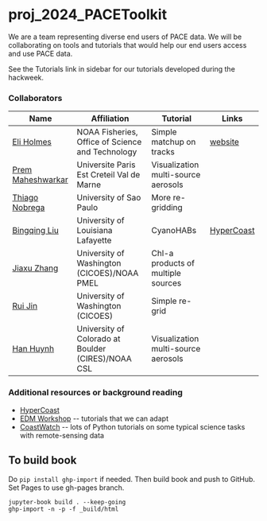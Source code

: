 # proj_2024_PACEToolkit

We are a team representing diverse end users of PACE data. We will be collaborating on tools and tutorials that would help our end users access and use PACE data. 

See the Tutorials link in sidebar for our tutorials developed during the hackweek.

### Collaborators

| Name | Affiliation | Tutorial | Links |
| ------------- | ------------- | ------------- | ------------- |
| [Eli Holmes](https://github.com/eeholmes) | NOAA Fisheries, Office of Science and Technology  | Simple matchup on tracks  | [website](https://eeholmes.github.io/) |
| [Prem Maheshwarkar](https://github.com/pmaheshwarkar) | Universite Paris Est Creteil Val de Marne | Visualization multi-source aerosols |  |
| [Thiago Nobrega](https://github.com/thiago-vg) | University of Sao Paulo | More re-gridding |  |
| [Bingqing Liu](https://github.com/bingqing-liu) |University of Louisiana Lafayette  |CyanoHABs  |  [HyperCoast](https://hypercoast.org/) |
| [Jiaxu Zhang](https://github.com/JiaxuZ) | University of Washington (CICOES)/NOAA PMEL | Chl-a products of multiple sources  |  |
| [Rui Jin](https://github.com/RuiJinSZ) |  University of Washington (CICOES) | Simple re-grid  |   |
| [Han Huynh](https://github.com/hnhuynh55) | University of Colorado at Boulder (CIRES)/NOAA CSL  |  Visualization multi-source aerosols |   |


### Additional resources or background reading

* [HyperCoast](https://hypercoast.org/)
* [EDM Workshop](https://nmfs-opensci.github.io/EDMW-EarthData-Workshop-2024/) -- tutorials that we can adapt
* [CoastWatch](https://github.com/coastwatch-training/CoastWatch-Tutorials) -- lots of Python tutorials on some typical science tasks with remote-sensing data
  
## To build book

Do `pip install ghp-import` if needed. Then build book and push to GitHub. Set Pages to use gh-pages branch.

```
jupyter-book build . --keep-going
ghp-import -n -p -f _build/html
```
